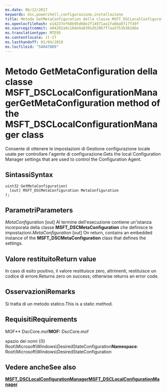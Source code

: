 ```yaml
---
ms.date: 06/12/2017
keywords: dsc,powershell,configurazione,installazione
title: Metodo GetMetaConfiguration della classe MSFT_DSCLocalConfigurationManager
ms.openlocfilehash: e14237ef68b95d68e2f14071aa1fa6ba0717f39f
ms.sourcegitcommit: e04292a9c10de9a8391d529b7f7aa3753b362dbe
ms.translationtype: MTE95
ms.contentlocale: it-IT
ms.lasthandoff: 01/04/2019
ms.locfileid: "54047809"
---
```

# <a name="getmetaconfiguration-method-of-the-msftdsclocalconfigurationmanager-class"></a><span data-ttu-id="9fcd8-103">Metodo GetMetaConfiguration della classe MSFT_DSCLocalConfigurationManager</span><span class="sxs-lookup"><span data-stu-id="9fcd8-103">GetMetaConfiguration method of the MSFT_DSCLocalConfigurationManager class</span></span>

<span data-ttu-id="9fcd8-104">Consente di ottenere le impostazioni di Gestione configurazione locale usate per controllare l'agente di configurazione.</span><span class="sxs-lookup"><span data-stu-id="9fcd8-104">Gets the local Configuration Manager settings that are used to control the Configuration Agent.</span></span>

## <a name="syntax"></a><span data-ttu-id="9fcd8-105">Sintassi</span><span class="sxs-lookup"><span data-stu-id="9fcd8-105">Syntax</span></span>

```mof
uint32 GetMetaConfiguration(
  [out] MSFT_DSCMetaConfiguration MetaConfiguration
);
```

## <a name="parameters"></a><span data-ttu-id="9fcd8-106">Parametri</span><span class="sxs-lookup"><span data-stu-id="9fcd8-106">Parameters</span></span>

<span data-ttu-id="9fcd8-107">*MetaConfiguration* \[out\] Al termine dell'esecuzione contiene un'istanza incorporata della classe **MSFT_DSCMetaConfiguration** che definisce le impostazioni.</span><span class="sxs-lookup"><span data-stu-id="9fcd8-107">*MetaConfiguration* \[out\] On return, contains an embedded instance of the **MSFT_DSCMetaConfiguration** class that defines the settings.</span></span>

## <a name="return-value"></a><span data-ttu-id="9fcd8-108">Valore restituito</span><span class="sxs-lookup"><span data-stu-id="9fcd8-108">Return value</span></span>

<span data-ttu-id="9fcd8-109">In caso di esito positivo, il valore restituisce zero, altrimenti, restituisce un codice di errore.</span><span class="sxs-lookup"><span data-stu-id="9fcd8-109">Returns zero on success; otherwise returns an error code.</span></span>

## <a name="remarks"></a><span data-ttu-id="9fcd8-110">Osservazioni</span><span class="sxs-lookup"><span data-stu-id="9fcd8-110">Remarks</span></span>

<span data-ttu-id="9fcd8-111">Si tratta di un metodo statico.</span><span class="sxs-lookup"><span data-stu-id="9fcd8-111">This is a static method.</span></span>

## <a name="requirements"></a><span data-ttu-id="9fcd8-112">Requisiti</span><span class="sxs-lookup"><span data-stu-id="9fcd8-112">Requirements</span></span>

<span data-ttu-id="9fcd8-113">MOF\*\* DscCore.mof</span><span class="sxs-lookup"><span data-stu-id="9fcd8-113">**MOF:** DscCore.mof</span></span>

<span data-ttu-id="9fcd8-114">spazio dei nomi {0} Root\Microsoft\Windows\DesiredStateConfiguration</span><span class="sxs-lookup"><span data-stu-id="9fcd8-114">**Namespace**: Root\Microsoft\Windows\DesiredStateConfiguration</span></span>

## <a name="see-also"></a><span data-ttu-id="9fcd8-115">Vedere anche</span><span class="sxs-lookup"><span data-stu-id="9fcd8-115">See also</span></span>

[<span data-ttu-id="9fcd8-116">**MSFT_DSCLocalConfigurationManager**</span><span class="sxs-lookup"><span data-stu-id="9fcd8-116">**MSFT_DSCLocalConfigurationManager**</span></span>](msft-dsclocalconfigurationmanager.md)